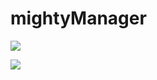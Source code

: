 # mightyManager

![](https://thumbs.gfycat.com/CrazyAdolescentDobermanpinscher-size_restricted.gif)

![](https://thumbs.gfycat.com/WarpedPiercingEidolonhelvum-size_restricted.gif)
